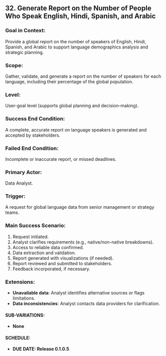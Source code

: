 ## 32. **Generate Report on the Number of People Who Speak English, Hindi, Spanish, and Arabic**

### Goal in Context:
Provide a global report on the number of speakers of English, Hindi, Spanish, and Arabic to support language demographics analysis and strategic planning.

### Scope:
Gather, validate, and generate a report on the number of speakers for each language, including their percentage of the global population.

### Level:
User-goal level (supports global planning and decision-making).


### Success End Condition:
A complete, accurate report on language speakers is generated and accepted by stakeholders.

### Failed End Condition:
Incomplete or inaccurate report, or missed deadlines.

### Primary Actor:
Data Analyst.

### Trigger:
A request for global language data from senior management or strategy teams.

### Main Success Scenario:
1. Request initiated.
2. Analyst clarifies requirements (e.g., native/non-native breakdowns).
3. Access to reliable data confirmed.
4. Data extraction and validation.
5. Report generated with visualizations (if needed).
6. Report reviewed and submitted to stakeholders.
7. Feedback incorporated, if necessary.

### Extensions:
- **Unavailable data**: Analyst identifies alternative sources or flags limitations.
- **Data inconsistencies**: Analyst contacts data providers for clarification.

#### **SUB-VARIATIONS**:
- **None**

#### **SCHEDULE**:
- **DUE DATE: Release 0.1.0.5**
